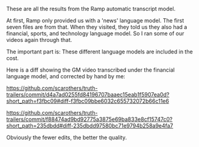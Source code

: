 These are all the results from the Ramp automatic transcript model. 

At first, Ramp only provided us with a 'news' language model. The first seven files are from that. When they visited, they told us they also had a financial, sports, and technology language model. So I ran some of our videos again through that. 

The important part is: These different language models are included in the cost. 

Here is a diff showing the GM video transcribed under the financial language model, and corrected by hand by me: 

https://github.com/scarothers/truth-trailers/commit/d4a7ad0255fd84196707baaec15eab1f5907ea0d?short_path=f3fbc09#diff-f3fbc09bbe6032c655732072b66c11e6

https://github.com/scarothers/truth-trailers/commit/f88474ad9bd92775a3875e69ba833e8cf15747c0?short_path=235dbdd#diff-235dbdd97580bc71e9794b258a9e4fa7

Obviously the fewer edits, the better the quality. 
